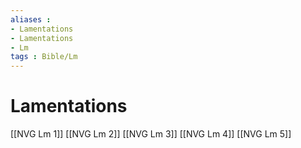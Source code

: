 ```yaml
---
aliases : 
- Lamentations
- Lamentations
- Lm
tags : Bible/Lm
---
```


# Lamentations

[[NVG Lm 1]]
[[NVG Lm 2]]
[[NVG Lm 3]]
[[NVG Lm 4]]
[[NVG Lm 5]]
